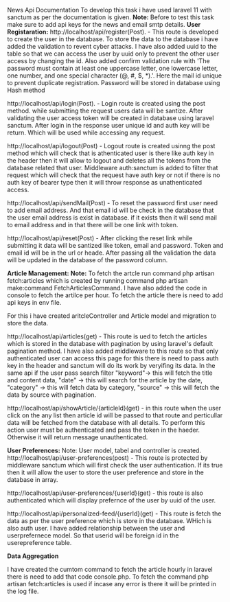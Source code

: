 News Api Documentation
To develop this task i have used laravel 11 with sanctum as per the documentation is given.
**Note:** Before to test this task make sure to add api keys for the news and email smtp details.
**User Registaration:**
http://localhost/api/register(Post). - This route is developed to create the user in the database. To store the data to the database i have added the validation to revent cyber attacks. I have also added uuid to the table so that we can access the user by uuid only to prevent the other user access by changing the id. Also added confirm validation rule with 'The password must contain at least one uppercase letter, one lowercase letter, one number, and one special character (@, #, $, *).'. Here the mail id unique to prevent duplicate registration. Password will be stored in database using Hash method

http://localhost/api/login(Post). - Login route is created using the post method. while submitting the request users data will be santize. After validating the user access token will be created in database using laravel sanctum. After login in the response user unique id and auth key will be return. Which will be used while accessing any request.

http://localhost/api/logout(Post) - Logout route is created usinng the post method which will check that is athenticated user is there like auth key in the header then it will allow to logout and deletes all the tokens from the database related that user. Middleware auth:sanctum is added to filter that request which will check that the request have auth key or not if there is no auth key of bearer type then it will throw response as unathenticated access.

http://localhost/api/sendMail(Post) - To reset the password first user need to add email address. And that email id will be check in the database that the user email address is exist in database. if it exists then it will send mail to email address and in that there will be one link with token. 

http://localhost/api/reset(Post) - After clicking the reset link while submitting it data will be santized like token, email and password. Token and email id will be in the url or heade. After passing all the validation the data will be updated in the database of the password column.

**Article Management:**
**Note:** To fetch the artcle run command php artisan fetch:articles which is created by running command php artisan make:command FetchArticlesCommand. I have also added the code in console to fetch the artilce per hour. To fetch the article there is need to add api keys in env file.

For this i have created aritcleController and Article model and migration to store the data.

http://localhost/api/articles(get) - This route is ued to fetch the articles which is stored in the database with pagination by using laravel's default pagination method. I have also added middleware to this route so that only authenticated user can access this page for this there is need to pass auth key in the header and sanctum will do its work by veryifing its data. In the same api if the user pass search filter "keyword"-> this will fetch the title and content data, "date" -> this will search for the article by the date, "category" -> this will fetch data by category, "source" -> this will fetch the data by source with pagination.

http://localhost/api/showArticle/{articleId}(get) - in this route when the user click on the any list then article id will be passed to that route and perticullar data will be fetched from the database with all details. To perform this action user must be authenticated and pass the token in the haeder. Otherwise it will return message unauthenticated.

 **User Preferences:** 
 Note: User model, tabel and controller is created.
 http://localhost/api/user-preferences(post) - This route is protected by middleware sanctum which will first check the user authentication. If its true then it will allow the user to store the user preference and store in the database in array.

http://localhost/api/user-preferences/{userId}(get) - this route is also authenticated which will display prefernce of the user by uuid of the user. 

http://localhost/api/personalized-feed/{userId}(get) - This route is fetch the data as per the user preference which is store in the database. WHich is also auth user. I have added relationship between the user and userprefernece model. So that userid will be foreign id in the userepreference table. 

 **Data Aggregation**

I have created the cumtom command to fetch the article hourly in laravel there is need to add that code console.php. To fetch the command php artisan fetch:articles is used if incase any error is there it will be printed in the log file.

 





